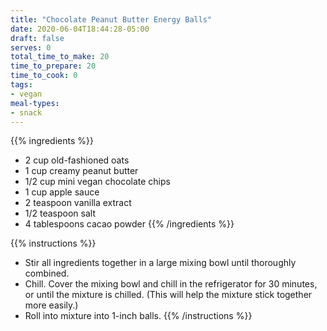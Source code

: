 ```yaml
---
title: "Chocolate Peanut Butter Energy Balls"
date: 2020-06-04T18:44:28-05:00
draft: false
serves: 0
total_time_to_make: 20
time_to_prepare: 20
time_to_cook: 0
tags:
- vegan
meal-types:
- snack
---
```


{{% ingredients %}}
- 2 cup old-fashioned oats
- 1 cup creamy peanut butter
- 1/2 cup mini vegan chocolate chips
- 1 cup apple sauce
- 2 teaspoon vanilla extract
- 1/2 teaspoon salt
- 4 tablespoons cacao powder
{{% /ingredients %}}

{{% instructions %}}
- Stir all ingredients together in a large mixing bowl until thoroughly combined.
- Chill. Cover the mixing bowl and chill in the refrigerator for 30 minutes, or until the mixture is chilled.  (This will help the mixture stick together more easily.)
- Roll into mixture into 1-inch balls.
{{% /instructions %}}
